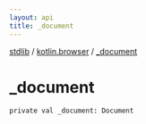 ```yaml
---
layout: api
title: _document
---
```

[stdlib](../index.md) / [kotlin.browser](index.md) / [_document](_document.md)

# _document

```
private val _document: Document
```
